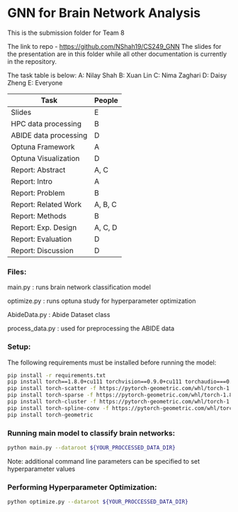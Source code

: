 # GNN for Brain Network Analysis

This is the submission folder for Team 8

The link to repo - https://github.com/NShah19/CS249_GNN The slides for the presentation are in this folder while all other documentation is currently in the repository.

The task table is below:
A: Nilay Shah
B: Xuan Lin 
C: Nima Zaghari
D: Daisy Zheng
E: Everyone

| Task                   | People        |
| -------------          | ------------- |
| Slides                 | E             |
| HPC data processing    | B             |      
| ABIDE data processing  | D             |
| Optuna Framework       | A             |
| Optuna Visualization   | D             |
| Report: Abstract       | A, C          |
| Report: Intro          | A             |
| Report: Problem        | B             |
| Report: Related Work   | A, B, C       |
| Report: Methods        | B             |
| Report: Exp. Design    | A, C, D       |
| Report: Evaluation     | D             |
| Report: Discussion     | D             |


### Files: 

main.py : runs brain network classification model

optimize.py : runs optuna study for hyperparameter optimization

AbideData.py : Abide Dataset class

process_data.py : used for preprocessing the ABIDE data 

### Setup:
The following requirements must be installed before running the model:
```bash
pip install -r requirements.txt
pip install torch==1.8.0+cu111 torchvision==0.9.0+cu111 torchaudio===0.8.0 -f https://download.pytorch.org/whl/torch_stable.html
pip install torch-scatter -f https://pytorch-geometric.com/whl/torch-1.8.0+cu111.html
pip install torch-sparse -f https://pytorch-geometric.com/whl/torch-1.8.0+cu111.html
pip install torch-cluster -f https://pytorch-geometric.com/whl/torch-1.8.0+cu111.html
pip install torch-spline-conv -f https://pytorch-geometric.com/whl/torch-1.8.0+cu111.html
pip install torch-geometric
```
### Running main model to classify brain networks:
```bash
python main.py --dataroot ${YOUR_PROCCESSED_DATA_DIR}
```
Note: additional command line parameters can be specified to set hyperparameter values

### Performing Hyperparameter Optimization:
```bash
python optimize.py --dataroot ${YOUR_PROCCESSED_DATA_DIR}
```
